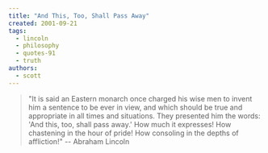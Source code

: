 ```yaml
---
title: "And This, Too, Shall Pass Away"
created: 2001-09-21
tags: 
  - lincoln
  - philosophy
  - quotes-91
  - truth
authors: 
  - scott
---
```


> "It is said an Eastern monarch once charged his wise men to invent him a sentence to be ever in view, and which should be true and appropriate in all times and situations. They presented him the words: 'And this, too, shall pass away.' How much it expresses! How chastening in the hour of pride! How consoling in the depths of affliction!" \-- Abraham Lincoln
